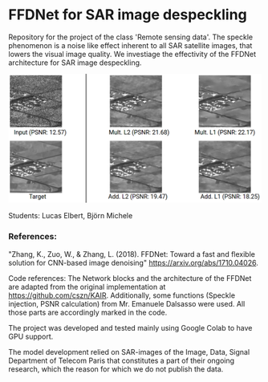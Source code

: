 # FFDNet for SAR image despeckling
Repository for the project of the class 'Remote sensing data'. The speckle phenomenon is a noise like effect inherent to all SAR satellite images, that lowers the visual image quality. We investiage the effectivity of the FFDNet architecture for SAR image despeckling.

![example image](example.png)

Students: Lucas Elbert, Björn Michele
### References:

"Zhang, K., Zuo, W., & Zhang, L. (2018). FFDNet: Toward a fast and flexible solution for CNN-based image denoising" https://arxiv.org/abs/1710.04026.

Code references: The Network blocks and the architecture of the FFDNet are adapted from the original implementation at https://github.com/cszn/KAIR. Additionally, some functions (Speckle injection, PSNR calculation) from Mr. Emanuele Dalsasso were used. All those parts are accordingly marked in the code.

The project was developed and tested mainly using Google Colab to have GPU support.

The model development relied on SAR-images of the Image, Data, Signal Department of Telecom Paris that constitutes a part of their ongoing research, which the reason for which we do not publish the data.
